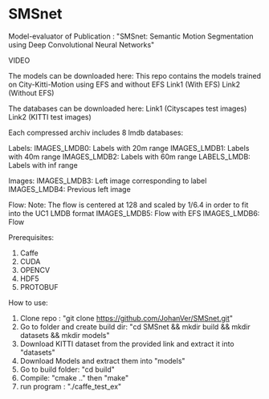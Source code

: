 # SMSnet
Model-evaluator of Publication : "SMSnet: Semantic Motion Segmentation using Deep Convolutional Neural Networks"

VIDEO

The models can be downloaded here:
This repo contains the models trained on City-Kitti-Motion using EFS and without EFS
Link1 (With EFS)
Link2 (Without EFS)

The databases can be downloaded here:
Link1 (Cityscapes test images)
Link2 (KITTI test images)

Each compressed archiv includes 8 lmdb databases:

Labels:
IMAGES_LMDB0: Labels with 20m range
IMAGES_LMDB1: Labels with 40m range
IMAGES_LMDB2: Labels with 60m range
LABELS_LMDB:  Labels with inf range

Images:
IMAGES_LMDB3: Left image corresponding to label
IMAGES_LMDB4: Previous left image

Flow:
Note: The flow is centered at 128 and scaled by 1/6.4 in order to fit into the UC1 LMDB format
IMAGES_LMDB5: Flow with EFS 
IMAGES_LMDB6: Flow

Prerequisites:
1. Caffe
2. CUDA
3. OPENCV
4. HDF5
5. PROTOBUF

How to use:
1. Clone repo : "git clone https://github.com/JohanVer/SMSnet.git"
2. Go to folder and create build dir: "cd SMSnet && mkdir build && mkdir datasets && mkdir models"
3. Download KITTI dataset from the provided link and extract it into "datasets"
4. Download Models and extract them into "models"
4. Go to build folder: "cd build"
5. Compile: "cmake .." then "make"
6. run program : "./caffe_test_ex"
